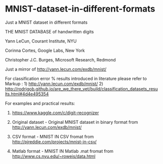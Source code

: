 # MNIST-dataset-in-different-formats
Just a MNIST dataset in different formats


THE MNIST DATABASE of handwritten digits

Yann LeCun, Courant Institute, NYU

Corinna Cortes, Google Labs, New York

Christopher J.C. Burges, Microsoft Research, Redmond

Just a mirror of http://yann.lecun.com/exdb/mnist/

For classification error % results introduced in literature please refer to
 Markup : 1) http://yann.lecun.com/exdb/mnist/
          2) http://rodrigob.github.io/are_we_there_yet/build/classification_datasets_results.html#4d4e495354

For examples and practical results:
1) https://www.kaggle.com/c/digit-recognizer

1) Original dataset - Original MNIST dataset in binary format from http://yann.lecun.com/exdb/mnist/
2) CSV format - MNIST IN CSV fromat from http://pjreddie.com/projects/mnist-in-csv/
3) Matlab format - MNIST IN Matlab .mat fromat from http://www.cs.nyu.edu/~roweis/data.html

